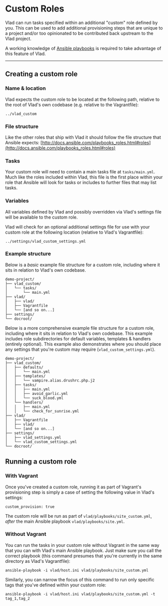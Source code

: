 # Custom Roles

Vlad can run tasks specified within an additional "custom" role defined by you. This can be used to add additional provisioning steps that are unique to a project and/or too opinionated to be contributed back upstream to the Vlad project.

A working knowledge of [Ansible playbooks](http://docs.ansible.com/playbooks.html) is required to take advantage of this feature of Vlad.

----

## Creating a custom role

### Name & location

Vlad expects the custom role to be located at the following path, relative to the root of Vlad's own codebase (e.g. relative to the Vagrantfile):

    ../vlad_custom

### File structure

Like the other roles that ship with Vlad it should follow the file structure that Ansible expects: 
[http://docs.ansible.com/playbooks_roles.html#roles](http://docs.ansible.com/playbooks_roles.html#roles)

### Tasks

Your custom role will need to contain a main tasks file at `tasks/main.yml`. Much like the roles included within Vlad, this file is the first place within your role that Ansible will look for tasks or includes to further files that may list tasks.

### Variables

All variables defined by Vlad and possibly overridden via Vlad's settings file will be available to the custom role.

Vlad will check for an optional additional settings file for use with your custom role at the following location (relative to Vlad's Vagrantfile):

    ../settings/vlad_custom_settings.yml

### Example structure

Below is a _basic_ example file structure for a custom role, including where it sits in relation to Vlad's own codebase.

```
demo-project/
├── vlad_custom/
│   └── tasks/
│       └── main.yml
├── vlad/
│   ├── vlad/
│   ├── Vagrantfile
│   └── [and so on...]
├── settings/
└── docroot/
```

Below is a more comprehensive example file structure for a custom role, including where it sits in relation to Vlad's own codebase. This example includes role subdirectories for default variables, templates & handlers (entirely optional). This example also demonstrates where you should place any settings that you're custom may require (`vlad_custom_settings.yml`).

```
demo-project/
├── vlad_custom/
│   ├── defaults/
│   │   └── main.yml
│   ├── templates/
│   │   └── vampire.alias.drushrc.php.j2
│   ├── tasks/
│   │   ├── main.yml
│   │   ├── avoid_garlic.yml
│   │   └── suck_blood.yml
│   └── handlers/
│   │   ├── main.yml
│   │   └── check_for_sunrise.yml
├── vlad/
│   ├── Vagrantfile
│   ├── vlad/
│   └── [and so on...]
├── settings/
│   ├── vlad_settings.yml
│   └── vlad_custom_settings.yml
└── docroot/
```

## Running a custom role

### With Vagrant

Once you've created a custom role, running it as part of Vagrant's provisioning step is simply a case of setting the following value in Vlad's settings:

    custom_provision: true

The custom role will be run as part of `vlad/playbooks/site_custom.yml`, _after_ the main Ansible playbook `vlad/playbooks/site.yml`.

###  Without Vagrant

You can run the tasks in your custom role without Vagrant in the same way that you can with Vlad's main Ansible playbook. Just make sure you call the correct playbook (this command presumes that you're currently in the same directory as Vlad's Vagrantfile):

    ansible-playbook -i vlad/host.ini vlad/playbooks/site_custom.yml

Similarly, you can narrow the focus of this command to run only specific tags that you've defined within your custom role:

    ansible-playbook -i vlad/host.ini vlad/playbooks/site_custom.yml -t tag_1,tag_2
